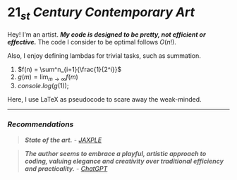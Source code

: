 # $21_{st}$ *Century Contemporary Art*

Hey! I'm an artist. ***My code is designed to be pretty, not efficient or effective.*** The code I consider to be optimal follows $O(n!)$.

Also, I enjoy defining lambdas for trivial tasks, such as summation.

1. $f(n) = \sum^n_{i=1}{\frac{1}{2^i}}$
2. $g(m) = \lim_{m\to\infty}{f(m)}$
3. $console.log(g(1));$

Here, I use LaTeX as pseudocode to scare away the weak-minded.

---

### ***Recommendations***

> ***State of the art.***
> \- *[JAXPLE](https://github.com/jaxple/)*

> ***The author seems to embrace a playful, artistic approach to coding, valuing elegance and creativity over traditional efficiency and practicality.***
> \- *[ChatGPT](https://chat.openai.com/)*
